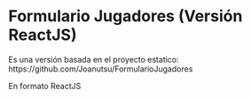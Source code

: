 # Formulario Jugadores (Versión ReactJS)

<p>Es una versión basada en el proyecto estatico: https://github.com/Joanutsu/FormularioJugadores</p>
<p>En formato ReactJS</p>
